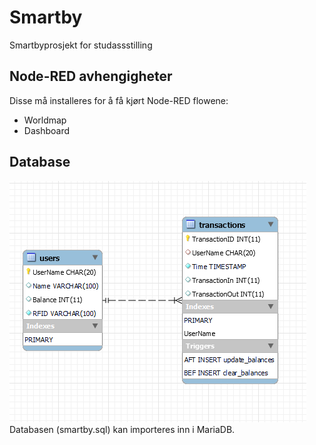 # Smartby
Smartbyprosjekt for studassstilling


## Node-RED avhengigheter

Disse må installeres for å få kjørt Node-RED flowene:

* Worldmap
* Dashboard

## Database
![alt text](doc/db/er_diagram.PNG)
Databasen (smartby.sql) kan importeres inn i MariaDB.

